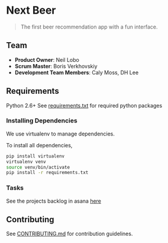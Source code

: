 # Next Beer

> The first beer recommendation app with a fun interface.

## Team

  - __Product Owner__: Neil Lobo
  - __Scrum Master__: Boris Verkhovskiy
  - __Development Team Members__: Caly Moss, DH Lee

## Requirements

Python 2.6+
See [requirements.txt](requirements.txt) for required python packages

### Installing Dependencies


We use virtualenv to manage dependencies.

To install all dependencies,

```sh
pip install virtualenv
virtualenv venv
source venv/bin/activate
pip install -r requirements.txt
```

### Tasks

See the projects backlog in asana [here](https://LINKTOYOURASANA.com)


## Contributing

See [CONTRIBUTING.md](CONTRIBUTING.md) for contribution guidelines.
